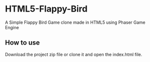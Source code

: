# HTML5-Flappy-Bird
A Simple Flappy Bird Game clone made in HTML5 using Phaser Game Engine

## How to use
Download the project zip file or clone it and open the index.html file.
